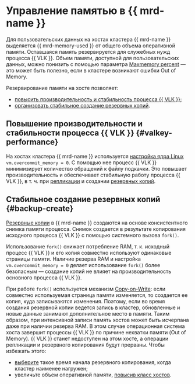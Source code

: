 # Управление памятью в {{ mrd-name }}

Для пользовательских данных на хостах кластера {{ mrd-name }} выделяется {{ mrd-memory-used }} от общего объема оперативной памяти. Оставшаяся память резервируется для служебных нужд процесса {{ VLK }}. Объем памяти, доступной для пользовательских данных, можно понизить с помощью параметра [Maxmemory percent](settings-list.md#settings-maxmemory-percent) — это может быть полезно, если в кластере возникают ошибки Out of Memory.

Резервирование памяти на хосте позволяет:

* [повысить производительность и стабильность процесса {{ VLK }}](#valkey-performance);
* [организовать стабильное создание резервных копий](#backup-create).

## Повышение производительности и стабильности процесса {{ VLK }} {#valkey-performance}

На хостах кластера {{ mrd-name }} используется [настройка ядра Linux](https://www.kernel.org/doc/Documentation/vm/overcommit-accounting) `vm.overcommit_memory = 0`. С помощью нее процесс {{ VLK }} минимизирует количество обращений к файлу подкачки. Это повышает производительность и обеспечивает стабильную работу процесса {{ VLK }}, в т. ч. при [репликации](replication.md) и создании [резервных копий](#backup-create).

## Стабильное создание резервных копий {#backup-create}

[Резервные копии](backup.md) в {{ mrd-name }} создаются на основе консистентного снимка памяти процесса. Снимок создается в результате копирования исходного процесса {{ VLK }} с помощью системного вызова `fork()`. 

Использование `fork()` снижает потребление RAM, т. к. исходный процесс {{ VLK }} и его копия совместно используют одинаковые страницы памяти. Наличие резерва RAM и настройка `vm.overcommit_memory = 0` делает использование `fork()` более безопасным — создание копий не влияет на производительность основного процесса {{ VLK }}.

При работе `fork()` используется механизм [Copy-on-Write](https://ru.wikipedia.org/wiki/Копирование_при_записи): если совместно используемая страница памяти изменяется, то создается ее копия, куда записываются изменения. Поэтому, если во время создания резервной копии ведется запись в кластер, обновленные и новые данные занимают дополнительное место в памяти. Таким образом, при интенсивной записи память хостов может быть исчерпана даже при наличии резерва RAM. В этом случае операционная система хоста завершит процессы {{ VLK }} по причине нехватки памяти (Out of Memory). {{ VLK }} станет недоступен на этом хосте, а операции репликации и резервного копирования будут прерваны. Чтобы избежать этого:
* [выберите](../operations/update.md#change-additional-settings) такое время начала резервного копирования, когда кластер наименее нагружен;
* увеличьте объем оперативной памяти, [повысив класс хостов](../operations/update.md#change-resource-preset).
